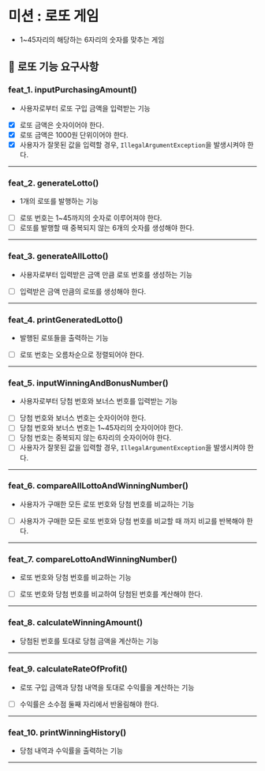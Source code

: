 
# 미션 : 로또 게임

- 1~45자리의 해당하는 6자리의 숫자를 맞추는 게임

## 🚀 로또 기능 요구사항

### feat_1. inputPurchasingAmount()

- 사용자로부터 로또 구입 금액을 입력받는 기능

- [x] 로또 금액은 숫자이어야 한다.
- [x] 로또 금액은 1000원 단위이어야 한다.
- [x] 사용자가 잘못된 값을 입력할 경우, `IllegalArgumentException`을 발생시켜야 한다.

---

### feat_2. generateLotto()

- 1개의 로또를 발행하는 기능

- [ ] 로또 번호는 1~45까지의 숫자로 이루어져야 한다.
- [ ] 로또를 발행할 때 중복되지 않는 6개의 숫자를 생성해야 한다.

---

### feat_3. generateAllLotto()

- 사용자로부터 입력받은 금액 만큼 로또 번호를 생성하는 기능

- [ ] 입력받은 금액 만큼의 로또를 생성해야 한다.

---

### feat_4. printGeneratedLotto()

- 발행된 로또들을 출력하는 기능

- [ ] 로또 번호는 오름차순으로 정렬되어야 한다.

---

### feat_5. inputWinningAndBonusNumber()

- 사용자로부터 당첨 번호와 보너스 번호를 입력받는 기능

- [ ] 당첨 번호와 보너스 번호는 숫자이어야 한다.
- [ ] 당첨 번호와 보너스 번호는 1~45자리의 숫자이어야 한다.
- [ ] 당첨 번호는 중복되지 않는 6자리의 숫자이어야 한다.
- [ ] 사용자가 잘못된 값을 입력할 경우, `IllegalArgumentException`을 발생시켜야 한다.

---

### feat_6. compareAllLottoAndWinningNumber()

- 사용자가 구매한 모든 로또 번호와 당첨 번호를 비교하는 기능

- [ ] 사용자가 구매한 모든 로또 번호와 당첨 번호를 비교할 때 까지 비교를 반복해야 한다.

---

### feat_7. compareLottoAndWinningNumber()

- 로또 번호와 당첨 번호를 비교하는 기능

- [ ] 로또 번호와 당첨 번호를 비교하여 당첨된 번호를 계산해야 한다.

---

### feat_8. calculateWinningAmount()

- 당첨된 번호를 토대로 당첨 금액을 계산하는 기능

---

### feat_9. calculateRateOfProfit()

- 로또 구입 금액과 당첨 내역을 토대로 수익률을 계산하는 기능

- [ ] 수익률은 소수점 둘째 자리에서 반올림해야 한다.

---

### feat_10. printWinningHistory()

- 당첨 내역과 수익률을 출력하는 기능

---
